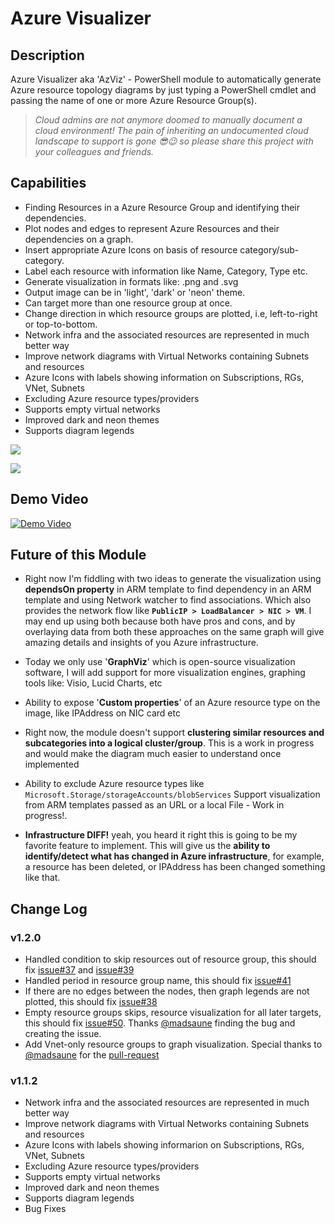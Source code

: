 # Azure Visualizer

## Description

Azure Visualizer aka 'AzViz' - PowerShell module to automatically generate Azure resource topology diagrams by just typing a PowerShell cmdlet and passing the name of one or more Azure Resource Group(s).

> _Cloud admins are not anymore doomed to manually document a cloud environment! The pain of inheriting an undocumented cloud landscape to support is gone 😎😉 so please share this project with your colleagues and friends._

## Capabilities

 * Finding Resources in a Azure Resource Group and identifying their dependencies.
 * Plot nodes and edges to represent Azure Resources and their dependencies on a graph.
 * Insert appropriate Azure Icons on basis of resource category/sub-category.
 * Label each resource with information like Name, Category, Type etc.
 * Generate visualization in formats like: .png and .svg
 * Output image can be in 'light', 'dark' or 'neon' theme.
 * Can target more than one resource group at once.
 * Change direction in which resource groups are plotted, i.e, left-to-right or top-to-bottom.
 * Network infra and the associated resources are represented in much better way
 * Improve network diagrams with Virtual Networks containing Subnets and resources
 * Azure Icons with labels showing information on Subscriptions, RGs, VNet, Subnets
 * Excluding Azure resource types/providers
 * Supports empty virtual networks
 * Improved dark and neon themes
 * Supports diagram legends
 
![](https://raw.githubusercontent.com/PrateekKumarSingh/AzViz/master/img/themeneon.jpg)

![](https://raw.githubusercontent.com/PrateekKumarSingh/AzViz/master/img/themedark.jpg)

## Demo Video

[![Demo Video](https://img.youtube.com/vi/7rsNGJ-QmEA/0.jpg)](https://www.youtube.com/watch?v=7rsNGJ-QmEA)

## Future of this Module

* Right now I'm fiddling with two ideas to generate the visualization
using **dependsOn property** in ARM template to find dependency in an ARM template
and using Network watcher to find associations. Which also provides the network flow like **`PublicIP > LoadBalancer > NIC > VM`**. I may end up using both because both have pros and cons, and by overlaying data from both these approaches on the same graph will give amazing details and insights of you Azure infrastructure.

* Today we only use '**GraphViz**' which is open-source visualization software, I will add support for more visualization engines, graphing tools like: Visio, Lucid Charts, etc

* Ability to expose '**Custom properties**' of an Azure resource type on the image, like IPAddress on NIC card etc

* Right now, the module doesn't support **clustering similar resources and subcategories into a logical cluster/group**. This is a work in progress and would make the diagram much easier to understand once implemented

* Ability to exclude Azure resource types like `Microsoft.Storage/storageAccounts/blobServices`
Support visualization from ARM templates passed as an URL or a local File - Work in progress!.

* **Infrastructure DIFF!** yeah, you heard it right this is going to be my favorite feature to implement. This will give us the **ability to identify/detect what has changed in Azure infrastructure**, for example, a resource has been deleted, or IPAddress has been changed something like that.

## Change Log

### v1.2.0
- Handled condition to skip resources out of resource group, this should fix [issue#37](https://github.com/PrateekKumarSingh/AzViz/issues/37) and [issue#39](https://github.com/PrateekKumarSingh/AzViz/issues/39) 
- Handled period in resource group name, this should fix [issue#41](https://github.com/PrateekKumarSingh/AzViz/issues/41)
- If there are no edges between the nodes, then graph legends are not plotted, this should fix [issue#38](https://github.com/PrateekKumarSingh/AzViz/issues/38)
- Empty resource groups skips, resource visualization for all later targets, this should fix [issue#50](https://github.com/PrateekKumarSingh/AzViz/issues/50). Thanks [@madsaune](https://github.com/madsaune) finding the bug and creating the issue.
- Add Vnet-only resource groups to graph visualization. Special thanks to [@madsaune](https://github.com/madsaune) for the [pull-request](https://github.com/PrateekKumarSingh/AzViz/pull/52)

### v1.1.2
- Network infra and the associated resources are represented in much better way 
- Improve network diagrams with Virtual Networks containing Subnets and resources
- Azure Icons with labels showing informarion on Subscriptions, RGs, VNet, Subnets
- Excluding Azure resource types/providers
- Supports empty virtual networks
- Improved dark and neon themes
- Supports diagram legends
- Bug Fixes

